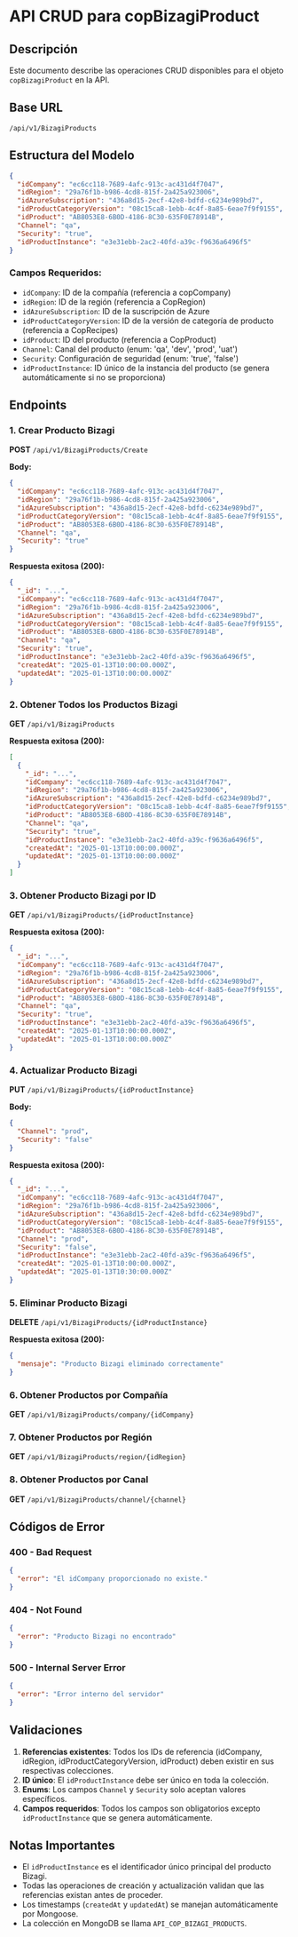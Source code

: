 # API CRUD para copBizagiProduct

## Descripción
Este documento describe las operaciones CRUD disponibles para el objeto `copBizagiProduct` en la API.

## Base URL
```
/api/v1/BizagiProducts
```

## Estructura del Modelo

```json
{
  "idCompany": "ec6cc118-7689-4afc-913c-ac431d4f7047",
  "idRegion": "29a76f1b-b986-4cd8-815f-2a425a923006",
  "idAzureSubscription": "436a8d15-2ecf-42e8-bdfd-c6234e989bd7",
  "idProductCategoryVersion": "08c15ca8-1ebb-4c4f-8a85-6eae7f9f9155",
  "idProduct": "AB8053E8-6B0D-4186-8C30-635F0E78914B",
  "Channel": "qa",
  "Security": "true",
  "idProductInstance": "e3e31ebb-2ac2-40fd-a39c-f9636a6496f5"
}
```

### Campos Requeridos:
- `idCompany`: ID de la compañía (referencia a copCompany)
- `idRegion`: ID de la región (referencia a CopRegion)
- `idAzureSubscription`: ID de la suscripción de Azure
- `idProductCategoryVersion`: ID de la versión de categoría de producto (referencia a CopRecipes)
- `idProduct`: ID del producto (referencia a CopProduct)
- `Channel`: Canal del producto (enum: 'qa', 'dev', 'prod', 'uat')
- `Security`: Configuración de seguridad (enum: 'true', 'false')
- `idProductInstance`: ID único de la instancia del producto (se genera automáticamente si no se proporciona)

## Endpoints

### 1. Crear Producto Bizagi
**POST** `/api/v1/BizagiProducts/Create`

**Body:**
```json
{
  "idCompany": "ec6cc118-7689-4afc-913c-ac431d4f7047",
  "idRegion": "29a76f1b-b986-4cd8-815f-2a425a923006",
  "idAzureSubscription": "436a8d15-2ecf-42e8-bdfd-c6234e989bd7",
  "idProductCategoryVersion": "08c15ca8-1ebb-4c4f-8a85-6eae7f9f9155",
  "idProduct": "AB8053E8-6B0D-4186-8C30-635F0E78914B",
  "Channel": "qa",
  "Security": "true"
}
```

**Respuesta exitosa (200):**
```json
{
  "_id": "...",
  "idCompany": "ec6cc118-7689-4afc-913c-ac431d4f7047",
  "idRegion": "29a76f1b-b986-4cd8-815f-2a425a923006",
  "idAzureSubscription": "436a8d15-2ecf-42e8-bdfd-c6234e989bd7",
  "idProductCategoryVersion": "08c15ca8-1ebb-4c4f-8a85-6eae7f9f9155",
  "idProduct": "AB8053E8-6B0D-4186-8C30-635F0E78914B",
  "Channel": "qa",
  "Security": "true",
  "idProductInstance": "e3e31ebb-2ac2-40fd-a39c-f9636a6496f5",
  "createdAt": "2025-01-13T10:00:00.000Z",
  "updatedAt": "2025-01-13T10:00:00.000Z"
}
```

### 2. Obtener Todos los Productos Bizagi
**GET** `/api/v1/BizagiProducts`

**Respuesta exitosa (200):**
```json
[
  {
    "_id": "...",
    "idCompany": "ec6cc118-7689-4afc-913c-ac431d4f7047",
    "idRegion": "29a76f1b-b986-4cd8-815f-2a425a923006",
    "idAzureSubscription": "436a8d15-2ecf-42e8-bdfd-c6234e989bd7",
    "idProductCategoryVersion": "08c15ca8-1ebb-4c4f-8a85-6eae7f9f9155",
    "idProduct": "AB8053E8-6B0D-4186-8C30-635F0E78914B",
    "Channel": "qa",
    "Security": "true",
    "idProductInstance": "e3e31ebb-2ac2-40fd-a39c-f9636a6496f5",
    "createdAt": "2025-01-13T10:00:00.000Z",
    "updatedAt": "2025-01-13T10:00:00.000Z"
  }
]
```

### 3. Obtener Producto Bizagi por ID
**GET** `/api/v1/BizagiProducts/{idProductInstance}`

**Respuesta exitosa (200):**
```json
{
  "_id": "...",
  "idCompany": "ec6cc118-7689-4afc-913c-ac431d4f7047",
  "idRegion": "29a76f1b-b986-4cd8-815f-2a425a923006",
  "idAzureSubscription": "436a8d15-2ecf-42e8-bdfd-c6234e989bd7",
  "idProductCategoryVersion": "08c15ca8-1ebb-4c4f-8a85-6eae7f9f9155",
  "idProduct": "AB8053E8-6B0D-4186-8C30-635F0E78914B",
  "Channel": "qa",
  "Security": "true",
  "idProductInstance": "e3e31ebb-2ac2-40fd-a39c-f9636a6496f5",
  "createdAt": "2025-01-13T10:00:00.000Z",
  "updatedAt": "2025-01-13T10:00:00.000Z"
}
```

### 4. Actualizar Producto Bizagi
**PUT** `/api/v1/BizagiProducts/{idProductInstance}`

**Body:**
```json
{
  "Channel": "prod",
  "Security": "false"
}
```

**Respuesta exitosa (200):**
```json
{
  "_id": "...",
  "idCompany": "ec6cc118-7689-4afc-913c-ac431d4f7047",
  "idRegion": "29a76f1b-b986-4cd8-815f-2a425a923006",
  "idAzureSubscription": "436a8d15-2ecf-42e8-bdfd-c6234e989bd7",
  "idProductCategoryVersion": "08c15ca8-1ebb-4c4f-8a85-6eae7f9f9155",
  "idProduct": "AB8053E8-6B0D-4186-8C30-635F0E78914B",
  "Channel": "prod",
  "Security": "false",
  "idProductInstance": "e3e31ebb-2ac2-40fd-a39c-f9636a6496f5",
  "createdAt": "2025-01-13T10:00:00.000Z",
  "updatedAt": "2025-01-13T10:30:00.000Z"
}
```

### 5. Eliminar Producto Bizagi
**DELETE** `/api/v1/BizagiProducts/{idProductInstance}`

**Respuesta exitosa (200):**
```json
{
  "mensaje": "Producto Bizagi eliminado correctamente"
}
```

### 6. Obtener Productos por Compañía
**GET** `/api/v1/BizagiProducts/company/{idCompany}`

### 7. Obtener Productos por Región
**GET** `/api/v1/BizagiProducts/region/{idRegion}`

### 8. Obtener Productos por Canal
**GET** `/api/v1/BizagiProducts/channel/{channel}`

## Códigos de Error

### 400 - Bad Request
```json
{
  "error": "El idCompany proporcionado no existe."
}
```

### 404 - Not Found
```json
{
  "error": "Producto Bizagi no encontrado"
}
```

### 500 - Internal Server Error
```json
{
  "error": "Error interno del servidor"
}
```

## Validaciones

1. **Referencias existentes**: Todos los IDs de referencia (idCompany, idRegion, idProductCategoryVersion, idProduct) deben existir en sus respectivas colecciones.
2. **ID único**: El `idProductInstance` debe ser único en toda la colección.
3. **Enums**: Los campos `Channel` y `Security` solo aceptan valores específicos.
4. **Campos requeridos**: Todos los campos son obligatorios excepto `idProductInstance` que se genera automáticamente.

## Notas Importantes

- El `idProductInstance` es el identificador único principal del producto Bizagi.
- Todas las operaciones de creación y actualización validan que las referencias existan antes de proceder.
- Los timestamps (`createdAt` y `updatedAt`) se manejan automáticamente por Mongoose.
- La colección en MongoDB se llama `API_COP_BIZAGI_PRODUCTS`. 